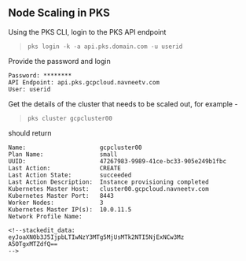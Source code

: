 
## Node Scaling in PKS

Using the PKS CLI, login to the PKS API endpoint

> `pks login -k -a api.pks.domain.com -u userid`                                                                       

Provide the password and login

```shell
Password: ********
API Endpoint: api.pks.gcpcloud.navneetv.com
User: userid
```
Get the details of the cluster that needs to be scaled out, for example - 

> `pks cluster gcpcluster00 `                                                                                                        

should return 
```shell
Name:                     gcpcluster00
Plan Name:                small
UUID:                     47267983-9989-41ce-bc33-905e249b1fbc
Last Action:              CREATE
Last Action State:        succeeded
Last Action Description:  Instance provisioning completed
Kubernetes Master Host:   cluster00.gcpcloud.navneetv.com
Kubernetes Master Port:   8443
Worker Nodes:             3
Kubernetes Master IP(s):  10.0.11.5
Network Profile Name:

<!--stackedit_data:
eyJoaXN0b3J5IjpbLTIwNzY3MTg5MjUsMTk2NTI5NjExNCw3Mz
A5OTgxMTZdfQ==
-->